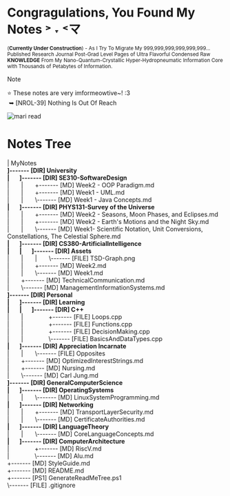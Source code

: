 # Congragulations, You Found My Notes ˃ ˕ ˂マ
<sup>(**Currently Under Construction**) - As I Try To Migrate My 999,999,999,999,999,999...
Published Research Journal Post-Grad Level Pages of Ultra Flavorful Condensed Raw **KNOWLEDGE** From My Nano-Quantum-Crystallic Hyper-Hydropneumatic Information Core with Thousands of Petabytes of Information.<sup>

> [!NOTE]
> ⭐ These notes are very imformeowtive~! :3<br>
> &nbsp;➥ [NROL-39] Nothing Is Out Of Reach 

![mari read](https://github.com/user-attachments/assets/438e5c2c-222d-4195-9181-5066a0d1e8e1)

# Notes Tree
<!-- BEGIN DIRECTORY TREE -->
<!-- Generated on 2025-10-06 02:49:47 -->
|   MyNotes<br>
**]------- [DIR] University**<br>
**|&nbsp;&nbsp;&nbsp;&nbsp;&nbsp;&nbsp;&nbsp;]------- [DIR] SE310-SoftwareDesign**<br>
|&nbsp;&nbsp;&nbsp;&nbsp;&nbsp;&nbsp;&nbsp;|&nbsp;&nbsp;&nbsp;&nbsp;&nbsp;&nbsp;&nbsp;+------- [MD] Week2 - OOP Paradigm.md<br>
|&nbsp;&nbsp;&nbsp;&nbsp;&nbsp;&nbsp;&nbsp;|&nbsp;&nbsp;&nbsp;&nbsp;&nbsp;&nbsp;&nbsp;+------- [MD] Week1 - UML.md<br>
|&nbsp;&nbsp;&nbsp;&nbsp;&nbsp;&nbsp;&nbsp;|&nbsp;&nbsp;&nbsp;&nbsp;&nbsp;&nbsp;&nbsp;\\------- [MD] Week1 - Java Concepts.md<br>
**|&nbsp;&nbsp;&nbsp;&nbsp;&nbsp;&nbsp;&nbsp;]------- [DIR] PHYS131-Survey of the Universe**<br>
|&nbsp;&nbsp;&nbsp;&nbsp;&nbsp;&nbsp;&nbsp;|&nbsp;&nbsp;&nbsp;&nbsp;&nbsp;&nbsp;&nbsp;+------- [MD] Week2 - Seasons, Moon Phases, and Eclipses.md<br>
|&nbsp;&nbsp;&nbsp;&nbsp;&nbsp;&nbsp;&nbsp;|&nbsp;&nbsp;&nbsp;&nbsp;&nbsp;&nbsp;&nbsp;+------- [MD] Week2 - Earth's Motions and the Night Sky.md<br>
|&nbsp;&nbsp;&nbsp;&nbsp;&nbsp;&nbsp;&nbsp;|&nbsp;&nbsp;&nbsp;&nbsp;&nbsp;&nbsp;&nbsp;\\------- [MD] Week1- Scientific Notation, Unit Conversions, Constellations, The Celestial Sphere.md<br>
**|&nbsp;&nbsp;&nbsp;&nbsp;&nbsp;&nbsp;&nbsp;]------- [DIR] CS380-ArtificialIntelligence**<br>
**|&nbsp;&nbsp;&nbsp;&nbsp;&nbsp;&nbsp;&nbsp;|&nbsp;&nbsp;&nbsp;&nbsp;&nbsp;&nbsp;&nbsp;]------- [DIR] Assets**<br>
|&nbsp;&nbsp;&nbsp;&nbsp;&nbsp;&nbsp;&nbsp;|&nbsp;&nbsp;&nbsp;&nbsp;&nbsp;&nbsp;&nbsp;|&nbsp;&nbsp;&nbsp;&nbsp;&nbsp;&nbsp;&nbsp;\\------- [FILE] TSD-Graph.png<br>
|&nbsp;&nbsp;&nbsp;&nbsp;&nbsp;&nbsp;&nbsp;|&nbsp;&nbsp;&nbsp;&nbsp;&nbsp;&nbsp;&nbsp;+------- [MD] Week2.md<br>
|&nbsp;&nbsp;&nbsp;&nbsp;&nbsp;&nbsp;&nbsp;|&nbsp;&nbsp;&nbsp;&nbsp;&nbsp;&nbsp;&nbsp;\\------- [MD] Week1.md<br>
|&nbsp;&nbsp;&nbsp;&nbsp;&nbsp;&nbsp;&nbsp;+------- [MD] TechnicalCommunication.md<br>
|&nbsp;&nbsp;&nbsp;&nbsp;&nbsp;&nbsp;&nbsp;\\------- [MD] ManagementInformationSystems.md<br>
**]------- [DIR] Personal**<br>
**|&nbsp;&nbsp;&nbsp;&nbsp;&nbsp;&nbsp;&nbsp;]------- [DIR] Learning**<br>
**|&nbsp;&nbsp;&nbsp;&nbsp;&nbsp;&nbsp;&nbsp;|&nbsp;&nbsp;&nbsp;&nbsp;&nbsp;&nbsp;&nbsp;]------- [DIR] C++**<br>
|&nbsp;&nbsp;&nbsp;&nbsp;&nbsp;&nbsp;&nbsp;|&nbsp;&nbsp;&nbsp;&nbsp;&nbsp;&nbsp;&nbsp;&nbsp;&nbsp;&nbsp;&nbsp;&nbsp;&nbsp;&nbsp;&nbsp;+------- [FILE] Loops.cpp<br>
|&nbsp;&nbsp;&nbsp;&nbsp;&nbsp;&nbsp;&nbsp;|&nbsp;&nbsp;&nbsp;&nbsp;&nbsp;&nbsp;&nbsp;&nbsp;&nbsp;&nbsp;&nbsp;&nbsp;&nbsp;&nbsp;&nbsp;+------- [FILE] Functions.cpp<br>
|&nbsp;&nbsp;&nbsp;&nbsp;&nbsp;&nbsp;&nbsp;|&nbsp;&nbsp;&nbsp;&nbsp;&nbsp;&nbsp;&nbsp;&nbsp;&nbsp;&nbsp;&nbsp;&nbsp;&nbsp;&nbsp;&nbsp;+------- [FILE] DecisionMaking.cpp<br>
|&nbsp;&nbsp;&nbsp;&nbsp;&nbsp;&nbsp;&nbsp;|&nbsp;&nbsp;&nbsp;&nbsp;&nbsp;&nbsp;&nbsp;&nbsp;&nbsp;&nbsp;&nbsp;&nbsp;&nbsp;&nbsp;&nbsp;\\------- [FILE] BasicsAndDataTypes.cpp<br>
**|&nbsp;&nbsp;&nbsp;&nbsp;&nbsp;&nbsp;&nbsp;]------- [DIR] Appreciation Incarnate**<br>
|&nbsp;&nbsp;&nbsp;&nbsp;&nbsp;&nbsp;&nbsp;|&nbsp;&nbsp;&nbsp;&nbsp;&nbsp;&nbsp;&nbsp;\\------- [FILE] Opposites<br>
|&nbsp;&nbsp;&nbsp;&nbsp;&nbsp;&nbsp;&nbsp;+------- [MD] OptimizedInterestStrings.md<br>
|&nbsp;&nbsp;&nbsp;&nbsp;&nbsp;&nbsp;&nbsp;+------- [MD] Nursing.md<br>
|&nbsp;&nbsp;&nbsp;&nbsp;&nbsp;&nbsp;&nbsp;\\------- [MD] Carl Jung.md<br>
**]------- [DIR] GeneralComputerScience**<br>
**|&nbsp;&nbsp;&nbsp;&nbsp;&nbsp;&nbsp;&nbsp;]------- [DIR] OperatingSystems**<br>
|&nbsp;&nbsp;&nbsp;&nbsp;&nbsp;&nbsp;&nbsp;|&nbsp;&nbsp;&nbsp;&nbsp;&nbsp;&nbsp;&nbsp;\\------- [MD] LinuxSystemProgramming.md<br>
**|&nbsp;&nbsp;&nbsp;&nbsp;&nbsp;&nbsp;&nbsp;]------- [DIR] Networking**<br>
|&nbsp;&nbsp;&nbsp;&nbsp;&nbsp;&nbsp;&nbsp;|&nbsp;&nbsp;&nbsp;&nbsp;&nbsp;&nbsp;&nbsp;+------- [MD] TransportLayerSecurity.md<br>
|&nbsp;&nbsp;&nbsp;&nbsp;&nbsp;&nbsp;&nbsp;|&nbsp;&nbsp;&nbsp;&nbsp;&nbsp;&nbsp;&nbsp;\\------- [MD] CertificateAuthorities.md<br>
**|&nbsp;&nbsp;&nbsp;&nbsp;&nbsp;&nbsp;&nbsp;]------- [DIR] LanguageTheory**<br>
|&nbsp;&nbsp;&nbsp;&nbsp;&nbsp;&nbsp;&nbsp;|&nbsp;&nbsp;&nbsp;&nbsp;&nbsp;&nbsp;&nbsp;\\------- [MD] CoreLanguageConcepts.md<br>
**|&nbsp;&nbsp;&nbsp;&nbsp;&nbsp;&nbsp;&nbsp;]------- [DIR] ComputerArchitecture**<br>
|&nbsp;&nbsp;&nbsp;&nbsp;&nbsp;&nbsp;&nbsp;&nbsp;&nbsp;&nbsp;&nbsp;&nbsp;&nbsp;&nbsp;&nbsp;+------- [MD] RiscV.md<br>
|&nbsp;&nbsp;&nbsp;&nbsp;&nbsp;&nbsp;&nbsp;&nbsp;&nbsp;&nbsp;&nbsp;&nbsp;&nbsp;&nbsp;&nbsp;\\------- [MD] Alu.md<br>
+------- [MD] StyleGuide.md<br>
+------- [MD] README.md<br>
+------- [PS1] GenerateReadMeTree.ps1<br>
\\------- [FILE] .gitignore
<!-- END DIRECTORY TREE -->
